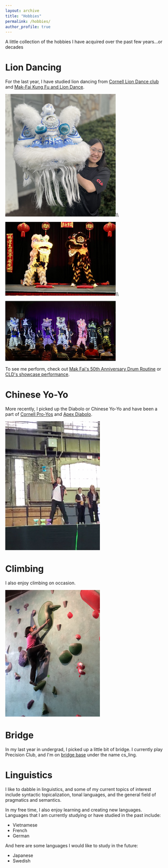 ```yaml
---
layout: archive
title: "Hobbies"
permalink: /hobbies/
author_profile: true
---
```


A little collection of the hobbies I have acquired over the past few years...or decades

Lion Dancing
======

For the last year, I have studied lion dancing from [Cornell Lion Dance club](https://www.instagram.com/liondance_cornell/) and 
[Mak-Fai Kung Fu and Lion Dance](https://www.makfailiondance.com/).

<img src="/images/liondance1.jpg" alt="liondance1" width="350"/>\\\

<img src="/images/liondance2.jpg" alt="liondance2" width="350"/>\\\

<img src="/images/liondance3.jpg" alt="liondance3" width="350"/>


To see me perform, check out [Mak Fai's 50th Anniversary Drum Routine](https://www.instagram.com/reel/C_4CHfuS645/?igsh=ZGY0NGR4OXpueTE2)
or [CLD's showcase performance](https://www.youtube.com/watch?v=KlDutedmz_c).


Chinese Yo-Yo
======

More recently, I picked up the Diabolo or Chinese Yo-Yo and have been a part of
[Cornell Pro-Yos](https://www.instagram.com/cuproyos/) and [Apex Diabolo](https://apexdiabolo.com/).

<img src="/images/diabolo1.jpg" alt="diabolo1" width="300"/>


Climbing 
======

I also enjoy climbing on occasion.

<img src="/images/climbing1.jpg" alt="climbing1" width="300"/>

Bridge
======

In my last year in undergrad, I picked up a little bit of bridge. I currently play Precision Club, and I'm
on [bridge base](https://www.bridgebase.com/) under the name cs_ling.


Linguistics
======
 
I like to dabble in linguistics, and some of my current topics of interest include syntactic topicalization, tonal languages, 
and the general field of pragmatics and semantics.

In my free time, I also enjoy learning and creating new languages. Languages that I am currently studying or have studied in the past include:

* Vietnamese
* French
* German

And here are some languages I would like to study in the future:

* Japanese
* Swedish

[//]: # (Twisty Puzzles)
[//]: # (======)






